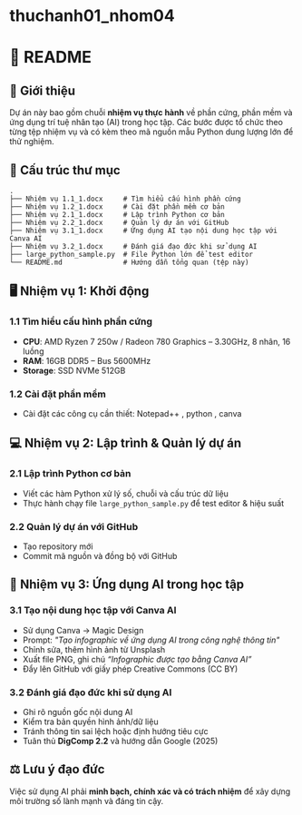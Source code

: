 # thuchanh01_nhom04
# 📘 README

## 🚀 Giới thiệu
Dự án này bao gồm chuỗi **nhiệm vụ thực hành** về phần cứng, phần mềm và ứng dụng trí tuệ nhân tạo (AI) trong học tập. Các bước được tổ chức theo từng tệp nhiệm vụ và có kèm theo mã nguồn mẫu Python dung lượng lớn để thử nghiệm.

## 📂 Cấu trúc thư mục
```
.
├── Nhiệm vụ 1.1_1.docx     # Tìm hiểu cấu hình phần cứng
├── Nhiệm vụ 1.2_1.docx     # Cài đặt phần mềm cơ bản
├── Nhiệm vụ 2.1_1.docx     # Lập trình Python cơ bản
├── Nhiệm vụ 2.2_1.docx     # Quản lý dự án với GitHub
├── Nhiệm vụ 3.1_1.docx     # Ứng dụng AI tạo nội dung học tập với Canva AI
├── Nhiệm vụ 3.2_1.docx     # Đánh giá đạo đức khi sử dụng AI
├── large_python_sample.py  # File Python lớn để test editor
└── README.md               # Hướng dẫn tổng quan (tệp này)
```

## 🖥️ Nhiệm vụ 1: Khởi động
### 1.1 Tìm hiểu cấu hình phần cứng
- **CPU**: AMD Ryzen 7 250w / Radeon 780 Graphics – 3.30GHz, 8 nhân, 16 luồng  
- **RAM**: 16GB DDR5 – Bus 5600MHz  
- **Storage**: SSD NVMe 512GB  

### 1.2 Cài đặt phần mềm
- Cài đặt các công cụ cần thiết: Notepad++ , python  , canva

## 💻 Nhiệm vụ 2: Lập trình & Quản lý dự án
### 2.1 Lập trình Python cơ bản
- Viết các hàm Python xử lý số, chuỗi và cấu trúc dữ liệu  
- Thực hành chạy file `large_python_sample.py` để test editor & hiệu suất  

### 2.2 Quản lý dự án với GitHub
- Tạo repository mới  
- Commit mã nguồn và đồng bộ với GitHub  

## 🎨 Nhiệm vụ 3: Ứng dụng AI trong học tập
### 3.1 Tạo nội dung học tập với Canva AI
- Sử dụng Canva → Magic Design  
- Prompt: *"Tạo infographic về ứng dụng AI trong công nghệ thông tin"*  
- Chỉnh sửa, thêm hình ảnh từ Unsplash  
- Xuất file PNG, ghi chú *“Infographic được tạo bằng Canva AI”*  
- Đẩy lên GitHub với giấy phép Creative Commons (CC BY)  

### 3.2 Đánh giá đạo đức khi sử dụng AI
- Ghi rõ nguồn gốc nội dung AI  
- Kiểm tra bản quyền hình ảnh/dữ liệu  
- Tránh thông tin sai lệch hoặc định hướng tiêu cực  
- Tuân thủ **DigComp 2.2** và hướng dẫn Google (2025)  

## ⚖️ Lưu ý đạo đức
Việc sử dụng AI phải **minh bạch, chính xác và có trách nhiệm** để xây dựng môi trường số lành mạnh và đáng tin cậy.

